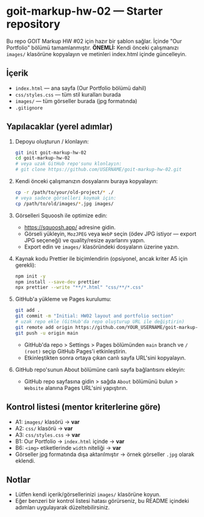 # goit-markup-hw-02 — Starter repository

Bu repo GOIT Markup HW #02 için hazır bir şablon sağlar. İçinde "Our Portfolio" bölümü tamamlanmıştır.
**ÖNEMLİ:** Kendi önceki çalışmanızı `images/` klasörüne kopyalayın ve metinleri index.html içinde güncelleyin.

## İçerik
- `index.html` — ana sayfa (Our Portfolio bölümü dahil)
- `css/styles.css` — tüm stil kuralları burada
- `images/` — tüm görseller burada (jpg formatında)
- `.gitignore`

## Yapılacaklar (yerel adımlar)
1. Depoyu oluşturun / klonlayın:
   ```bash
   git init goit-markup-hw-02
   cd goit-markup-hw-02
   # veya uzak GitHub repo'sunu klonlayın:
   # git clone https://github.com/USERNAME/goit-markup-hw-02.git
   ```

2. Kendi önceki çalışmanızın dosyalarını buraya kopyalayın:
   ```bash
   cp -r /path/to/your/old-project/* ./
   # veya sadece görselleri koymak için:
   cp /path/to/old/images/*.jpg images/
   ```

3. Görselleri Squoosh ile optimize edin:
   - https://squoosh.app/ adresine gidin.
   - Görseli yükleyin, `MozJPEG` veya `WebP` seçin (ödev JPG istiyor — export JPG seçeneği) ve quality/resize ayarlarını yapın.
   - Export edin ve `images/` klasöründeki dosyaların üzerine yazın.

4. Kaynak kodu Prettier ile biçimlendirin (opsiyonel, ancak kriter A5 için gerekli):
   ```bash
   npm init -y
   npm install --save-dev prettier
   npx prettier --write "**/*.html" "css/**/*.css"
   ```

5. GitHub'a yükleme ve Pages kurulumu:
   ```bash
   git add .
   git commit -m "Initial: HW02 layout and portfolio section"
   # uzak repo ekle (GitHub'da repo oluşturup URL ile değiştirin)
   git remote add origin https://github.com/YOUR_USERNAME/goit-markup-hw-02.git
   git push -u origin main
   ```
   - GitHub'da repo > Settings > Pages bölümünden `main` branch ve `/ (root)` seçip GitHub Pages'i etkinleştirin.
   - Etkinleştikten sonra ortaya çıkan canlı sayfa URL'sini kopyalayın.

6. GitHub repo'sunun About bölümüne canlı sayfa bağlantısını ekleyin:
   - GitHub repo sayfasına gidin > sağda `About` bölümünü bulun > `Website` alanına Pages URL'sini yapıştırın.

## Kontrol listesi (mentor kriterlerine göre)
- A1: `images/` klasörü -> **var**
- A2: `css/` klasörü -> **var**
- A3: `css/styles.css` -> **var**
- B1: Our Portfolio -> `index.html` içinde -> **var**
- B6: `<img>` etiketlerinde `width` niteliği -> **var**
- Görseller jpg formatında dışa aktarılmıştır -> örnek görseller `.jpg` olarak eklendi.

## Notlar
- Lütfen kendi içerik/görsellerinizi `images/` klasörüne koyun.
- Eğer benzeri bir kontrol listesi hatası görürseniz, bu README içindeki adımları uygulayarak düzeltebilirsiniz.
